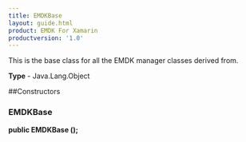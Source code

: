 ```yaml
---
title: EMDKBase
layout: guide.html
product: EMDK For Xamarin
productversion: '1.0'
---
```

This is the base class for all the EMDK manager classes derived from.

**Type** - Java.Lang.Object

##Constructors
### EMDKBase 
**public EMDKBase ();**













